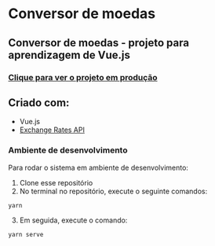 # Conversor de moedas

## Conversor de moedas - projeto para aprendizagem de Vue.js

### [Clique para ver o projeto em produção](https://https://conversor-moedas-vue.netlify.app/)


## Criado com:
- Vue.js
- [Exchange Rates API](https://github.com/exchangeratesapi/exchangeratesapi)

### Ambiente de desenvolvimento
Para rodar o sistema em ambiente de desenvolvimento:
1. Clone esse repositório
2. No terminal no repositório, execute o seguinte comandos:
```
yarn
```  
3. Em seguida, execute o comando:
```
yarn serve 
```  
